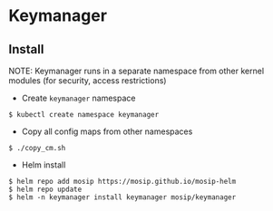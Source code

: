 # Keymanager

## Install
NOTE: Keymanager runs in a separate namespace from other kernel modules (for security, access restrictions)
* Create `keymanager` namespace
```
$ kubectl create namespace keymanager
```
* Copy all config maps from other namespaces
```
$ ./copy_cm.sh
```
* Helm install
```
$ helm repo add mosip https://mosip.github.io/mosip-helm
$ helm repo update
$ helm -n keymanager install keymanager mosip/keymanager 
```
